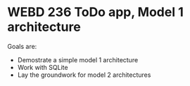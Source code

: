 # WEBD 236 ToDo app, Model 1 architecture

Goals are:
  - Demostrate a simple model 1 architecture
  - Work with SQLite
  - Lay the groundwork for model 2 architectures